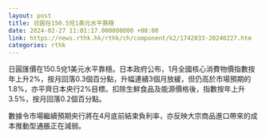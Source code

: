 ```yaml
---
layout: post
title: 日圓在150.5兌1美元水平靠穩
date: 2024-02-27 11:01:17.000000000 +08:00
link: https://news.rthk.hk/rthk/ch/component/k2/1742033-20240227.htm
categories: rthk
---
```


日圓匯價在150.5兌1美元水平靠穩。日本政府公布，1月全國核心消費物價指數按年上升2%，按月回落0.3個百分點，升幅連續3個月放緩，但仍高於市場預期的1.8%，亦平齊日本央行2%目標。扣除生鮮食品及能源價格後，指數按年上升3.5%，按月回落0.2個百分點。

數據令市場繼續預期央行將在4月底前結束負利率，亦反映大宗商品進口帶來的成本推動型通脹正在減弱。
